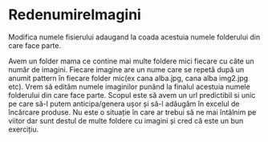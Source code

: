 # RedenumireImagini
Modifica numele fisierului adaugand la coada acestuia numele folderului din care face parte.

Avem un folder mama ce contine mai multe foldere mici fiecare cu câte un număr de imagini. Fiecare imagine are un nume care se repetă după un anumit pattern în fiecare folder mic(ex cana alba.jpg, cana alba img2.jpg etc). Vrem să edităm numele imaginilor punând la finalul acestuia numele folderului din care face parte. Scopul este să avem un url predictibil si unic pe care să-l putem anticipa/genera ușor și să-l adăugăm în excelul de încărcare produse. 
Nu este o situație în care ar trebui să ne mai întâlnim pe viitor dar sunt destul de multe foldere cu imagini și cred că este un bun exercițiu.
